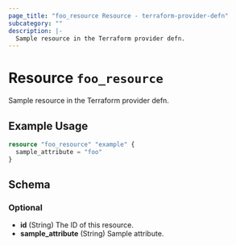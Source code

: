 ```yaml
---
page_title: "foo_resource Resource - terraform-provider-defn"
subcategory: ""
description: |-
  Sample resource in the Terraform provider defn.
---
```


# Resource `foo_resource`

Sample resource in the Terraform provider defn.

## Example Usage

```terraform
resource "foo_resource" "example" {
  sample_attribute = "foo"
}
```

## Schema

### Optional

- **id** (String) The ID of this resource.
- **sample_attribute** (String) Sample attribute.


